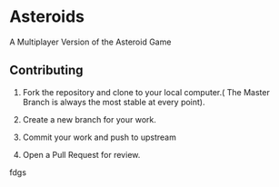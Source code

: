 # Asteroids
A Multiplayer Version of the Asteroid Game

## Contributing

1. Fork the repository and clone to your local computer.( The Master Branch is always the most stable at every point).

2. Create a new branch for your work.

3. Commit your work and push to upstream

4. Open a Pull Request for review.

fdgs
